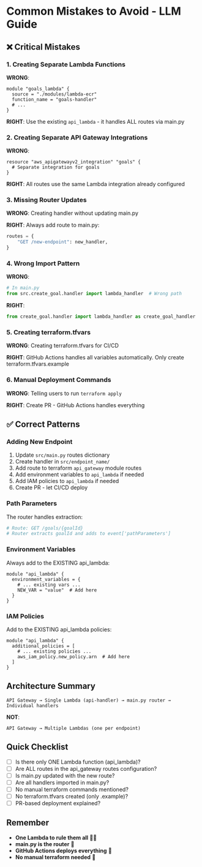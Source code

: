 # Common Mistakes to Avoid - LLM Guide

## ❌ Critical Mistakes

### 1. Creating Separate Lambda Functions
**WRONG**:
```hcl
module "goals_lambda" {
  source = "./modules/lambda-ecr"
  function_name = "goals-handler"
  # ...
}
```

**RIGHT**: Use the existing `api_lambda` - it handles ALL routes via main.py

### 2. Creating Separate API Gateway Integrations
**WRONG**:
```hcl
resource "aws_apigatewayv2_integration" "goals" {
  # Separate integration for goals
}
```

**RIGHT**: All routes use the same Lambda integration already configured

### 3. Missing Router Updates
**WRONG**: Creating handler without updating main.py

**RIGHT**: Always add route to main.py:
```python
routes = {
    "GET /new-endpoint": new_handler,
}
```

### 4. Wrong Import Pattern
**WRONG**:
```python
# In main.py
from src.create_goal.handler import lambda_handler  # Wrong path
```

**RIGHT**:
```python
from create_goal.handler import lambda_handler as create_goal_handler
```

### 5. Creating terraform.tfvars
**WRONG**: Creating terraform.tfvars for CI/CD

**RIGHT**: GitHub Actions handles all variables automatically. Only create terraform.tfvars.example

### 6. Manual Deployment Commands
**WRONG**: Telling users to run `terraform apply`

**RIGHT**: Create PR - GitHub Actions handles everything

## ✅ Correct Patterns

### Adding New Endpoint
1. Update `src/main.py` routes dictionary
2. Create handler in `src/endpoint_name/`
3. Add route to terraform `api_gateway` module routes
4. Add environment variables to `api_lambda` if needed
5. Add IAM policies to `api_lambda` if needed
6. Create PR - let CI/CD deploy

### Path Parameters
The router handles extraction:
```python
# Route: GET /goals/{goalId}
# Router extracts goalId and adds to event['pathParameters']
```

### Environment Variables
Always add to the EXISTING api_lambda:
```hcl
module "api_lambda" {
  environment_variables = {
    # ... existing vars ...
    NEW_VAR = "value"  # Add here
  }
}
```

### IAM Policies
Add to the EXISTING api_lambda policies:
```hcl
module "api_lambda" {
  additional_policies = [
    # ... existing policies ...
    aws_iam_policy.new_policy.arn  # Add here
  ]
}
```

## Architecture Summary

```
API Gateway → Single Lambda (api-handler) → main.py router → Individual handlers
```

**NOT**:
```
API Gateway → Multiple Lambdas (one per endpoint)
```

## Quick Checklist
- [ ] Is there only ONE Lambda function (api_lambda)?
- [ ] Are ALL routes in the api_gateway routes configuration?
- [ ] Is main.py updated with the new route?
- [ ] Are all handlers imported in main.py?
- [ ] No manual terraform commands mentioned?
- [ ] No terraform.tfvars created (only .example)?
- [ ] PR-based deployment explained?

## Remember
- **One Lambda to rule them all** 🧙‍♂️
- **main.py is the router** 🔀
- **GitHub Actions deploys everything** 🚀
- **No manual terraform needed** 🚫
